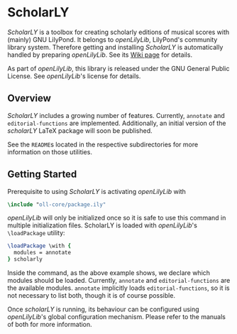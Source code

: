 # ScholarLY

*ScholarLY* is a toolbox for creating scholarly editions of musical scores
with (mainly) GNU LilyPond.
It belongs to *openLilyLib*, LilyPond's community library system.
Therefore getting and installing *ScholarLY* is automatically handled by
preparing *openLilyLib*.
See its [Wiki page](https://github.com/openlilylib/oll-core/wiki) for details.

As part of *openLilyLib*, this library is released under the
GNU General Public License. See *openLilyLib*'s license for details.

## Overview

*ScholarLY* includes a growing number of features. Currently, `annotate` and `editorial-functions` are implemented. Additionally, an initial version of the *scholarLY* LaTeX package will soon be published.

See the `README`s located in the respective subdirectories for more information on those utilities.

## Getting Started

Prerequisite to using *ScholarLY* is activating *openLilyLib* with

```lilypond
\include "oll-core/package.ily"
```

*openLilyLib* will only be initialized once so it is safe to use this command in multiple
initialization files. ScholarLY is loaded with *openLilyLib*'s `\loadPackage` utility:

```lilypond
\loadPackage \with {
  modules = annotate
} scholarly
```

Inside the command, as the above example shows, we declare which modules should be loaded. Currently, `annotate` and `editorial-functions` are the available modules. `annotate` implicitly loads `editorial-functions`, so it is not necessary to list both, though it is of course possible.

Once *scholarLY* is running, its behaviour can be configured using *openLilyLib*'s
global configuration mechanism. Please refer to the manuals of both for more information.
